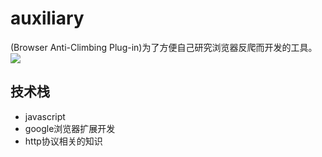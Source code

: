 # auxiliary
(Browser Anti-Climbing Plug-in)为了方便自己研究浏览器反爬而开发的工具。
![](https://github.com/zswj123/auxiliary/blob/master/2019-11-29.png)

## 技术栈
* javascript
* google浏览器扩展开发
* http协议相关的知识
